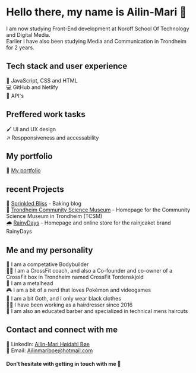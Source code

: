 # Hello there, my name is Ailin-Mari 👋

I am now studying Front-End development at Noroff School Of Technology and Digital Media.<br> Earlier I have also been studying Media and Communication in Trondheim for 2 years.

## Tech stack and user experience
🚀 JavaScript, CSS and HTML <br>
💻 GitHub and Netlify<br>
🧷 API's<br>

## Preffered work tasks
🖌️ UI and UX design<br>
↗️ Respponsiveness and accessability<br>

## My portfolio<br>
🌟 <a href="https://github.com/AilinMari/Portfolio-1"> My portfolio </a>

## recent Projects
🧁 <a href="https://github.com/AilinMari/FED1-PE1-AilinMari"> Sprinkled Bliss</a> - Baking blog <br>
🔬 <a href="https://github.com/AilinMari/tcsm"> Trondheim Community Science Museum</a>  - Homepage for the Community Science Museum in Trondheim (TCSM) <br>
🌧️ <a href="https://github.com/AilinMari/JS1-CA"> RainyDays</a> - Homepage and online store for the rainjcaket brand RainyDays <br>

## Me and my personality
💪 I am a competative Bodybuilder <br>
🏋️‍♀️ I am a CrossFit coach, and also a Co-founder and co-owner of a CrossFit box in Trondheim named CrossFit Tordenskjold <br>
🤘 I am a metalhead <br>
🎮 I am a bit of a nerd that loves Pokèmon and videogames <br>
🖤 I am a bit Goth, and I only wear black clothes <br>
💇‍♀️ I have been working as a hairdresser since 2016 <br>
💈 I am also an educated barber and specialized in technical mens haircuts <br>

## Contact and connect with me
💼 LinkedIn: <a href="https://www.linkedin.com/in/ailin-mari-h%C3%B8idahl-b%C3%B8e-b99b28250/">Ailin-Mari Høidahl Bøe </a> <br>
📧 Email: Ailinmariboe@hotmail.com <br>

#### Don't hesitate with getting in touch with me 👋








<!--
**AilinMari/AilinMari** is a ✨ _special_ ✨ repository because its `README.md` (this file) appears on your GitHub profile.

Here are some ideas to get you started:

- 🔭 I’m currently working on ...
- 🌱 I’m currently learning ...
- 👯 I’m looking to collaborate on ...
- 🤔 I’m looking for help with ...
- 💬 Ask me about ...
- 📫 How to reach me: ...
- 😄 Pronouns: ...
- ⚡ Fun fact: ...
-->
